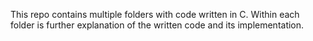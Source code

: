 This repo contains multiple folders with code written in C. Within each folder is further explanation of the written code and its implementation.
